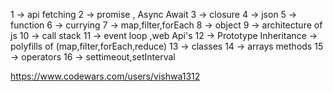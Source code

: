 1 -> api fetching
2 -> promise , Async Await
3 -> closure
4 -> json
5 -> function 
6 -> currying
7 -> map,filter,forEach
8 -> object
9 -> architecture of js
10 -> call stack
11 -> event loop ,web Api's
12 -> Prototype Inheritance
-> polyfills of (map,filter,forEach,reduce)
13 -> classes
14 -> arrays methods
15 -> operators
16 -> settimeout,setInterval


https://www.codewars.com/users/vishwa1312
